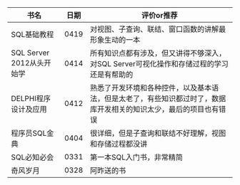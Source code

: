书名|日期|评价or推荐
--|--|--
SQL基础教程|0419|对视图、子查询、联结、窗口函数的讲解最形象生动的一本
SQL Server 2012从头开始学|0414|所有知识点都有涉及，但又讲得不够深入，对SQL Server可视化操作和存储过程的学习还是有帮助的
DELPHI程序设计及应用|0412|熟悉了开发环境和各种控件，以及基本语法，但是太老了，有些知识都过时了，数据库开发相关的知识太少，最后的项目也有错误
程序员SQL金典|0404|很详细，但是子查询和联结不好理解，视图和存储过程都没讲
SQL必知必会|0331|第一本SQL入门书，非常精简
奇风岁月|0328|阿昨送的书
